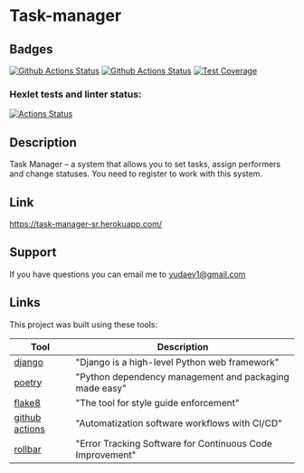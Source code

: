 # Task-manager

## Badges
[![Github Actions Status](https://github.com/sound-round/python-project-lvl4/actions/workflows/linter.yml/badge.svg)](https://github.com/sound-round/python-project-lvl4/actions)
[![Github Actions Status](https://github.com/sound-round/python-project-lvl4/actions/workflows/tests.yml/badge.svg)](https://github.com/sound-round/python-project-lvl4/actions)
[![Test Coverage](https://api.codeclimate.com/v1/badges/92c83210a6f95f36d838/test_coverage)](https://codeclimate.com/github/sound-round/python-project-lvl4/test_coverage)


### Hexlet tests and linter status:
[![Actions Status](https://github.com/sound-round/python-project-lvl4/workflows/hexlet-check/badge.svg)](https://github.com/sound-round/python-project-lvl4/actions)

## Description
Task Manager – a system that allows you to set tasks, assign performers and change statuses. You need to register to work with this system.

## Link
https://task-manager-sr.herokuapp.com/

## Support
If you have questions you can email me to yudaev1@gmail.com

## Links
This project was built using these tools:

| Tool                                                                        | Description                                              |
|-----------------------------------------------------------------------------|----------------------------------------------------------|
| [django](https://www.djangoproject.com/)                                    | "Django is a high-level Python web framework"            |
| [poetry](https://poetry.eustace.io/)                                        | "Python dependency management and packaging made easy"   |
| [flake8](https://flake8.pycqa.org/en/latest/)                               | "The tool for style guide enforcement"                   |
| [github actions](https://github.com/features/actions)                       | "Automatization software workflows with  CI/CD"          |
| [rollbar](https://rollbar.com/)                                     | "Error Tracking Software for Continuous Code Improvement"|
